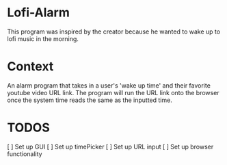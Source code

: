 # Lofi-Alarm
This program was inspired by the creator because he wanted to wake up to lofi music in the morning. 

# Context
An alarm program that takes in a user's 'wake up time' and their favorite youtube video URL link. The program will run the URL link onto the browser once the system time reads the same as the inputted time.

# TODOS
[ ] Set up GUI
[ ] Set up timePicker
[ ] Set up URL input
[ ] Set up browser functionality
